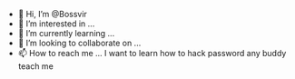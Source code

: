 - 👋 Hi, I’m @Bossvir
- 👀 I’m interested in ...
- 🌱 I’m currently learning ...
- 💞️ I’m looking to collaborate on ...
- 📫 How to reach me ...
I want to learn how to hack password any buddy teach me

<!---
Bossvir/Bossvir is a ✨ special ✨ repository because its `README.md` (this file) appears on your GitHub profile.
You can click the Preview link to take a look at your changes.
--->
